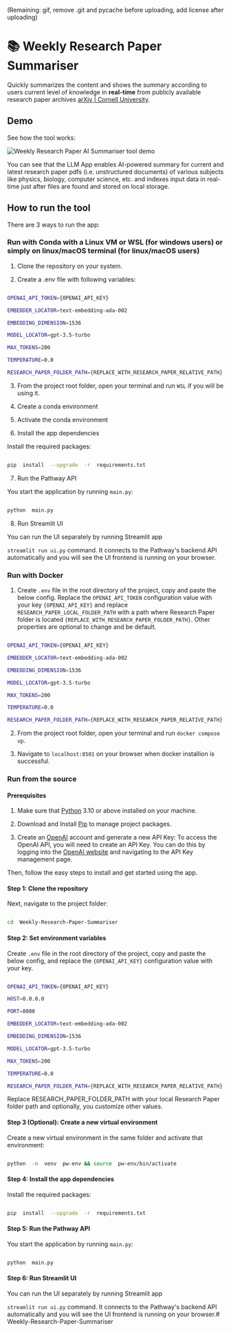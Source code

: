 (Remaining: gif, remove .git and pycache before uploading, add license after uploading)

# 📚 Weekly Research Paper Summariser

  

Quickly summarizes the content and shows the summary according to users current level of knowledge in **real-time** from publicly available research paper archives [arXiv | Cornell University](https://arxiv.org/).

  

## Demo

  

See how the tool works:

  

![Weekly Research Paper AI Summariser tool demo](assets/demo.gif)

  

You can see that the LLM App enables AI-powered summary for current and latest research paper pdfs (i.e. unstructured documents) of various subjects like physics, biology, computer science, etc. and indexes input data in real-time just after files are found and stored on local storage.

  

## How to run the tool

  

There are 3 ways to run the app:

  

### Run with Conda with a Linux VM or WSL (for windows users) or simply on linux/macOS terminal (for linux/macOS users)

  

1. Clone the repository on your system.

2. Create a .env file with following variables:

```bash

OPENAI_API_TOKEN={OPENAI_API_KEY}

EMBEDDER_LOCATOR=text-embedding-ada-002

EMBEDDING_DIMENSION=1536

MODEL_LOCATOR=gpt-3.5-turbo

MAX_TOKENS=200

TEMPERATURE=0.0

RESEARCH_PAPER_FOLDER_PATH={REPLACE_WITH_RESEARCH_PAPER_RELATIVE_PATH}

```
3. From the project root folder, open your terminal and run `WSL` if you will be using it.
 
4. Create a conda environment 

5. Activate the conda environment

6. Install the app dependencies

Install the required packages:
```bash

pip  install  --upgrade  -r  requirements.txt

```

7. Run the Pathway API

You start the application by running `main.py`:
```bash

python  main.py

```
8. Run Streamlit UI

You can run the UI separately by running Streamlit app

`streamlit run ui.py` command. It connects to the Pathway's backend API automatically and you will see the UI frontend is running on your browser.


  

### Run with Docker

  

1. Create `.env` file in the root directory of the project, copy and paste the below config. Replace the `OPENAI_API_TOKEN` configuration value with your key `{OPENAI_API_KEY}` and replace `RESEARCH_PAPER_LOCAL_FOLDER_PATH` with a path where Research Paper folder is located `{REPLACE_WITH_RESEARCH_PAPER_FOLDER_PATH}`.  Other properties are optional to change and be default.

  

```bash

OPENAI_API_TOKEN={OPENAI_API_KEY}

EMBEDDER_LOCATOR=text-embedding-ada-002

EMBEDDING_DIMENSION=1536

MODEL_LOCATOR=gpt-3.5-turbo

MAX_TOKENS=200

TEMPERATURE=0.0

RESEARCH_PAPER_FOLDER_PATH={REPLACE_WITH_RESEARCH_PAPER_RELATIVE_PATH}

```

  

2. From the project root folder, open your terminal and run `docker compose up`.

3. Navigate to `localhost:8501` on your browser when docker installion is successful.

  

### Run from the source

  

#### Prerequisites

  

1. Make sure that [Python](https://www.python.org/downloads/) 3.10 or above installed on your machine.

2. Download and Install [Pip](https://pip.pypa.io/en/stable/installation/) to manage project packages.

3. Create an [OpenAI](https://openai.com/) account and generate a new API Key: To access the OpenAI API, you will need to create an API Key. You can do this by logging into the [OpenAI website](https://openai.com/product) and navigating to the API Key management page.

  

Then, follow the easy steps to install and get started using the app.

  

#### Step 1: Clone the repository

  



  

Next, navigate to the project folder:

  

```bash

cd  Weekly-Research-Paper-Summariser

```

  

#### Step 2: Set environment variables

  

Create `.env` file in the root directory of the project, copy and paste the below config, and replace the `{OPENAI_API_KEY}` configuration value with your key.

  

```bash

OPENAI_API_TOKEN={OPENAI_API_KEY}

HOST=0.0.0.0

PORT=8080

EMBEDDER_LOCATOR=text-embedding-ada-002

EMBEDDING_DIMENSION=1536

MODEL_LOCATOR=gpt-3.5-turbo

MAX_TOKENS=200

TEMPERATURE=0.0

RESEARCH_PAPER_FOLDER_PATH={REPLACE_WITH_RESEARCH_PAPER_RELATIVE_PATH}

```

  

Replace RESEARCH_PAPER_FOLDER_PATH with your local Research Paper folder path and optionally, you customize other values.

  

#### Step 3 (Optional): Create a new virtual environment

  

Create a new virtual environment in the same folder and activate that environment:

  

```bash

python  -m  venv  pw-env && source  pw-env/bin/activate

```

  

#### Step 4: Install the app dependencies

  

Install the required packages:

  

```bash

pip  install  --upgrade  -r  requirements.txt

```

  

#### Step 5: Run the Pathway API

  

You start the application by running `main.py`:

  

```bash

python  main.py

```

  

#### Step 6: Run Streamlit UI

  

You can run the UI separately by running Streamlit app

`streamlit run ui.py` command. It connects to the Pathway's backend API automatically and you will see the UI frontend is running on your browser.#   W e e k l y - R e s e a r c h - P a p e r - S u m m a r i s e r  
 